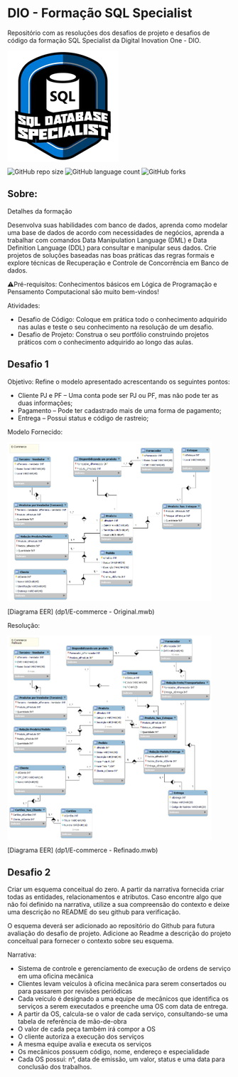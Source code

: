 
# DIO - Formação SQL Specialist

Repositório com as resoluções dos desafios de projeto e desafios de código da formação SQL Specialist da Digital Inovation One - DIO.

<img src="images\SQL Specialist Logo.webp" align='center' alt="drawing" width="250" heigth="250"/>

![GitHub repo size](https://img.shields.io/github/repo-size/Wanderson-Fer/AutoWorkshop---SQL---DIO-Challenge?style=for-the-badge)
![GitHub language count](https://img.shields.io/github/languages/count/Wanderson-Fer/AutoWorkshop---SQL---DIO-Challenge?style=for-the-badge)
![GitHub forks](https://img.shields.io/github/forks/Wanderson-Fer/AutoWorkshop---SQL---DIO-Challenge?style=for-the-badge)

## Sobre:

Detalhes da formação

Desenvolva suas habilidades com banco de dados, aprenda como modelar uma base de dados de acordo com necessidades de negócios, aprenda a trabalhar com comandos Data Manipulation Language (DML) e Data Definition Language (DDL) para consultar e manipular seus dados. Crie projetos de soluções baseadas nas boas práticas das regras formais e explore técnicas de Recuperação e Controle de Concorrência em Banco de dados.

⚠️Pré-requisitos: Conhecimentos básicos em Lógica de Programação e Pensamento Computacional são muito bem-vindos!

Atividades:

* Desafio de Código: Coloque em prática todo o conhecimento adquirido nas aulas e teste o seu conhecimento na resolução de um desafio.
* Desafio de Projeto: Construa o seu portfólio construindo projetos práticos com o conhecimento adquirido ao longo das aulas.

## Desafio 1

Objetivo:
Refine o modelo apresentado acrescentando os seguintes pontos:

   * Cliente PJ e PF – Uma conta pode ser PJ ou PF, mas não pode ter as duas informações;
   * Pagamento – Pode ter cadastrado mais de uma forma de pagamento;
   * Entrega – Possui status e código de rastreio;

Modelo Fornecido:

<img src="DP1/Diagrama_EER-Ecommerce_Fornecido.png" align='center' alt="drawing" width="460" heigth="460"/>

[Diagrama EER] (dp1/E-commerce - Original.mwb)


Resolução:

<img src="DP1/Diagrama_EER-Ecommerce_refinado.png" align='center' alt="drawing" width="460" heigth="460"/>

[Diagrama EER] (dp1/E-commerce - Refinado.mwb)
  

## Desafio 2

Criar um esquema conceitual do zero. 
A partir da narrativa fornecida criar todas as entidades, relacionamentos e atributos. Caso encontre algo que não foi definido na narrativa, utilize a sua compreensão do contexto e deixe uma descrição no README do seu github para verificação.

O esquema deverá ser adicionado ao repositório do Github para futura avaliação do desafio de projeto.
Adicione ao Readme a descrição do projeto conceitual para fornecer o contexto sobre seu esquema.

Narrativa:

  * Sistema de controle e gerenciamento de execução de ordens de serviço em uma oficina mecânica
  * Clientes levam veículos à oficina mecânica para serem consertados ou para passarem por revisões periódicas
  * Cada veículo é designado a uma equipe de mecânicos que identifica os serviços a serem executados e preenche uma OS com data de entrega.
  * A partir da OS, calcula-se o valor de cada serviço, consultando-se uma tabela de referência de mão-de-obra
  * O valor de cada peça também irá compor a OS
  * O cliente autoriza a execução dos serviços
  * A mesma equipe avalia e executa os serviços
  * Os mecânicos possuem código, nome, endereço e especialidade
  * Cada OS possui: n°, data de emissão, um valor, status e uma data para conclusão dos trabalhos.
